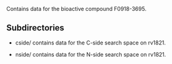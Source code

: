 Contains data for the bioactive compound F0918-3695.

## Subdirectories

- cside/ contains data for the C-side search space on rv1821.

- nside/ contains data for the N-side search space on rv1821.

